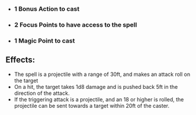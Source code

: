 - ### 1 Bonus Action to cast
- ### 2 Focus Points to have access to the spell
- ### 1 Magic Point to cast

## Effects:
- The spell is a projectile with a range of 30ft, and makes an attack roll on the target
- On a hit, the target takes 1d8 damage and is pushed back 5ft in the direction of the attack.
- If the triggering attack is a projectile, and an 18 or higher is rolled, the projectile can be sent towards a target within 20ft of the caster.